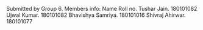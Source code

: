 Submitted by Group 6.
Members info:
Name                 Roll no.
Tushar Jain.         180101082
Ujwal Kumar.         180101082
Bhavishya Samriya.   180101016
Shivraj Ahirwar.     180101077
